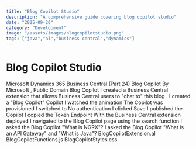 ```yaml
---
title: "Blog Copilot Studio"
description: "A comprehensive guide covering blog copilot studio"
date: "2025-09-20"
category: "Development"
image: "/assets/images/blogcopilotstudio.png"
tags: ["java","ai","business central","dynamics"]
---
```


# Blog Copilot Studio

Microsoft Dynamics 365 Business Central (Part 24) Blog Copilot By Microsoft , Public Domain Blog Copilot I created a Business Central extension that allows Business Central users to "chat to" this blog . I created a "Blog Copilot" Copilot I watched the animation The Copilot was provisioned I switched to No authentication I clicked Save I published the Copilot I copied the Token Endpoint With the Business Central extension deployed I navigated to the Blog Copilot page using the search function I asked the Blog Copilot "What is NGRX"? I asked the Blog Copilot "What is an API Gateway" and "What is Java"? BlogCopilotExtension.al BlogCopilotFunctions.js BlogCopilotStyles.css

